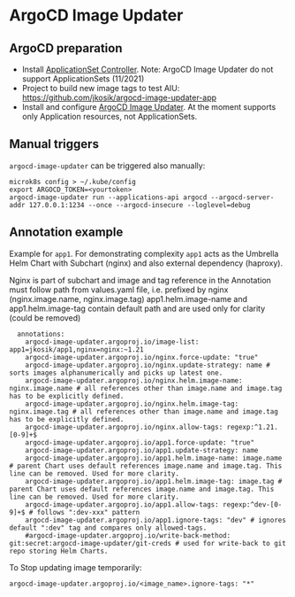 # ArgoCD Image Updater

## ArgoCD preparation
- Install [ApplicationSet Controller](https://argocd-applicationset.readthedocs.io/en/stable/Getting-Started/). Note: ArgoCD Image Updater do not support ApplicationSets (11/2021)
- Project to build new image tags to test AIU: https://github.com/jkosik/argocd-image-updater-app
- Install and configure [ArgoCD Image Updater](https://argocd-image-updater.readthedocs.io/en/stable/install/start/). At the moment supports only Application resources, not ApplicationSets.

## Manual triggers
`argocd-image-updater` can be triggered also manually:
```
microk8s config > ~/.kube/config
export ARGOCD_TOKEN=<yourtoken>
argocd-image-updater run --applications-api argocd --argocd-server-addr 127.0.0.1:1234 --once --argocd-insecure --loglevel=debug
```

## Annotation example
Example for `app1`. For demonstrating complexity `app1` acts as the Umbrella Helm Chart with Subchart (nginx) and also external dependency (haproxy).

Nginx is part of subchart and image and tag reference in the Annotation must follow path from values.yaml file, i.e. prefixed by nginx (nginx.image.name, nginx.image.tag)
app1.helm.image-name and app1.helm.image-tag contain default path and are used only for clarity (could be removed)
```
  annotations:
    argocd-image-updater.argoproj.io/image-list: app1=jkosik/app1,nginx=nginx:~1.21
    argocd-image-updater.argoproj.io/nginx.force-update: "true"
    argocd-image-updater.argoproj.io/nginx.update-strategy: name # sorts images alphanumerically and picks up latest one.
    argocd-image-updater.argoproj.io/nginx.helm.image-name: nginx.image.name # all references other than image.name and image.tag has to be explicitly defined.
    argocd-image-updater.argoproj.io/nginx.helm.image-tag: nginx.image.tag # all references other than image.name and image.tag has to be explicitly defined.
    argocd-image-updater.argoproj.io/nginx.allow-tags: regexp:^1.21.[0-9]+$
    argocd-image-updater.argoproj.io/app1.force-update: "true"
    argocd-image-updater.argoproj.io/app1.update-strategy: name
    argocd-image-updater.argoproj.io/app1.helm.image-name: image.name # parent Chart uses default references image.name and image.tag. This line can be removed. Used for more clarity.
    argocd-image-updater.argoproj.io/app1.helm.image-tag: image.tag # parent Chart uses default references image.name and image.tag. This line can be removed. Used for more clarity.
    argocd-image-updater.argoproj.io/app1.allow-tags: regexp:^dev-[0-9]+$ # follows ":dev-xxx" pattern
    argocd-image-updater.argoproj.io/app1.ignore-tags: "dev" # ignores default ":dev" tag and compares only allowed-tags.
    #argocd-image-updater.argoproj.io/write-back-method: git:secret:argocd-image-updater/git-creds # used for write-back to git repo storing Helm Charts.
```

To Stop updating image temporarily:
```
argocd-image-updater.argoproj.io/<image_name>.ignore-tags: "*"
```
